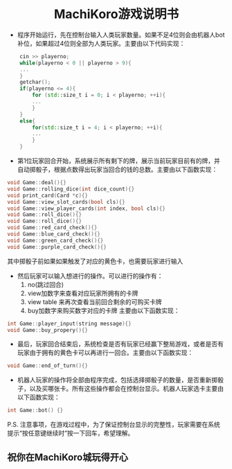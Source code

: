 # <center> MachiKoro游戏说明书
- 程序开始运行，先在控制台输入人类玩家数量。如果不足4位则会由机器人bot补位，如果超过4位则全部为人类玩家。主要由以下代码实现：
```c++
    cin >> playerno;
    while(playerno < 0 || playerno > 9){
    ...
    }
    getchar();
    if(playerno <= 4){
        for (std::size_t i = 0; i < playerno; ++i){
        ...
        }
    }
    else{
        for(std::size_t i = 4; i < playerno; ++i){
        ...
        }
    }
```
- 第1位玩家回合开始，系统展示所有剩下的牌，展示当前玩家目前有的牌，并自动掷骰子，根据点数得出玩家当回合的钱的总数。主要由以下函数实现：
```c++
void Game::deal(){}
void Game::rolling_dice(int dice_count){}
void print_card(Card *c){}
void Game::view_slot_cards(bool cls){}
void Game::view_player_cards(int index, bool cls){}
void Game::roll_dice(){}
void Game::roll_dice(){}
void Game::red_card_check(){}
void Game::blue_card_check(){}
void Game::green_card_check(){}
void Game::purple_card_check(){}
```
其中掷骰子前如果如果触发了对应的黄色卡，也需要玩家进行输入
- 然后玩家可以输入想进行的操作。可以进行的操作有：
    1. no(跳过回合)
    2. view加数字来查看对应玩家所拥有的卡牌
    3. view table 来再次查看当前回合剩余的可购买卡牌
    4. buy加数字来购买数字对应的卡牌
主要由以下函数实现：
```c++
int Game::player_input(string message){}
void Game::buy_propery(){}
```
- 最后，玩家回合结束后，系统检查是否有玩家已经赢下整局游戏，或者是否有玩家由于拥有的黄色卡可以再进行一回合。主要由以下函数实现：
```c++
void Game::end_of_turn(){}
```
- 机器人玩家的操作将全部由程序完成，包括选择掷骰子的数量，是否重新掷骰子，以及买哪张卡。所有这些操作都会在控制台显示。机器人玩家选卡主要由以下函数实现：
```c++
int Game::bot() {}
```
P.S. 注意事项，在游戏过程中，为了保证控制台显示的完整性，玩家需要在系统提示“按任意键继续时”按一下回车，希望理解。
## 祝你在MachiKoro城玩得开心
